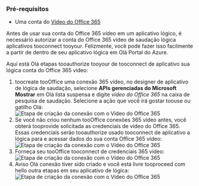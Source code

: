 ### <a name="prerequisites"></a>Pré-requisitos
* Uma conta do [Vídeo do Office 365](https://support.office.com/article/Meet-Office-365-Video-ca1cc1a9-a615-46e1-b6a3-40dbd99939a6)  

Antes de usar sua conta do Office 365 vídeo em um aplicativo lógico, é necessário autorizar a conta do Office 365 vídeo de saudação lógica aplicativos tooconnect tooyour. Felizmente, você pode fazer isso facilmente a partir de dentro de seu aplicativo lógica em Olá Portal do Azure.  

Aqui está Olá etapas tooauthorize tooyour de tooconnect de aplicativo sua lógica conta do Office 365 vídeo:  

1. toocreate tooOffice uma conexão 365 vídeo, no designer de aplicativo de lógica de saudação, selecione **APIs gerenciadas do Microsoft Mostrar** em Olá lista suspensa e digite *vídeo do Office 365* na caixa de pesquisa de saudação. Selecione a ação que você irá gostar toouse ou gatilho Olá:  
   ![Etapa de criação da conexão com o Vídeo do Office 365](./media/connectors-create-api-office365video/office365video-1.png)  
2. Se você não criou nenhum tooOffice conexões 365 vídeo antes, você obterá tooprovide solicitada as credenciais de vídeo do Office 365. Essas credenciais serão tooauthorize usado tooconnect de aplicativo a lógica para e acessar dados do sua conta Office 365 vídeo:  
   ![Etapa de criação da conexão com o Vídeo do Office 365](./media/connectors-create-api-office365video/office365video-2.png)  
3. Forneça seu tooOffice tooconnect de credenciais 365 vídeo:  
   ![Etapa de criação da conexão com o Vídeo do Office 365](./media/connectors-create-api-office365video/office365video-3.png)  
4. Aviso Olá conexão tiver sido criado e você está livre tooproceed com hello outra etapas em seu aplicativo de lógica:  
   ![Etapa de criação da conexão com o Vídeo do Office 365](./media/connectors-create-api-office365video/office365video-4.png)  

